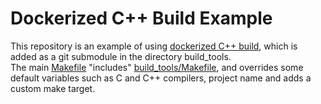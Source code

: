 # Dockerized C++ Build Example

This repository is an example of using [dockerized C++ build](https://github.com/f-squirrel/dockerized_cpp), which is added as a git submodule in the directory build_tools.<br>
The main [Makefile](https://github.com/f-squirrel/dockerized_cpp_build_example/blob/master/Makefile) "includes" [build_tools/Makefile](https://github.com/f-squirrel/dockerized_cpp_build_example/blob/master/Makefile#L8), and overrides some default variables such as C and C++ compilers, project name and adds a custom make target.
